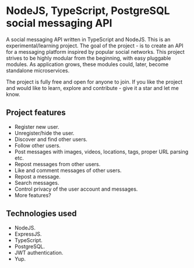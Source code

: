 # NodeJS, TypeScript, PostgreSQL social messaging API
A social messaging API written in TypeScript and NodeJS.
This is an experimental/learning project.
The goal of the project - is to create an API for a messaging platform inspired by popular social networks.
This project strives to be highly modular from the beginning, with easy pluggable modules. As application grows, these modules could, later, become standalone microservices.

The project is fully free and open for anyone to join.
If you like the project and would like to learn, explore and contribute - give it a star and let me know.

## Project features
- Register new user.
- Unregister/hide the user.
- Discover and find other users.
- Follow other users.
- Post messages with images, videos, locations, tags, proper URL parsing etc.
- Repost messages from other users.
- Like and comment messages of other users.
- Repost a message.
- Search messages.
- Control privacy of the user account and messages.
- More features?

## Technologies used
- NodeJS.
- ExpressJS.
- TypeScript.
- PostgreSQL.
- JWT authentication.
- Yup.


